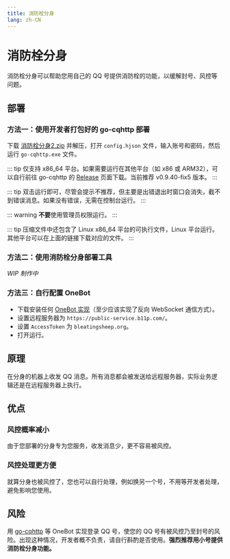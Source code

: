 ```yaml
---
title: 消防栓分身
lang: zh-CN
---
```


# 消防栓分身
消防栓分身可以帮助您用自己的 QQ 号提供消防栓的功能，以缓解封号、风控等问题。

## 部署
### 方法一：使用开发者打包好的 go-cqhttp 部署
下载 [消防栓分身2.zip](https://res.bleatingsheep.org/%E6%B6%88%E9%98%B2%E6%A0%93%E5%88%86%E8%BA%AB2.zip) 并解压，打开 `config.hjson` 文件，输入账号和密码，然后运行 `go-cqhttp.exe` 文件。

::: tip
仅支持 x86_64 平台。如果需要运行在其他平台（如 x86 或 ARM32），可以自行前往 go-cqhttp 的 [Release](https://github.com/Mrs4s/go-cqhttp/releases/tag/v0.9.40-fix5) 页面下载。当前推荐 v0.9.40-fix5 版本。
:::

::: tip
双击运行即可，尽管会提示不推荐，但主要是出错退出时窗口会消失，截不到错误消息。如果没有错误，无需在控制台运行。
:::

::: warning
**不要**使用管理员权限运行。
:::

::: tip
压缩文件中还包含了 Linux x86_64 平台的可执行文件，Linux 平台运行。其他平台可以在上面的链接下载对应的文件。
:::

### 方法二：使用消防栓分身部署工具
*WIP 制作中*

### 方法三：自行配置 OneBot
- 下载安装任何 [OneBot 实现](https://onebot.page.moe/ecosystem.html#onebot-%E5%AE%9E%E7%8E%B0)（至少应该实现了反向 WebSocket 通信方式）。
- 设置远程服务器为 `https://public-service.b11p.com/`。
- 设置 `AccessToken` 为 `bleatingsheep.org`。
- 打开运行。

## 原理
在分身的机器上收发 QQ 消息。所有消息都会被发送给远程服务器，实际业务逻辑还是在远程服务器上执行。

## 优点
### 风控概率减小
由于您部署的分身专为您服务，收发消息少，更不容易被风控。

### 风控处理更方便
就算分身也被风控了，您也可以自行处理，例如换另一个号，不用等开发者处理，避免影响您使用。

## 风险
<!-- ### 账号风险 -->
用 [go-cqhttp](https://docs.go-cqhttp.org/) 等 OneBot 实现登录 QQ 号，使您的 QQ 号有被风控乃至封号的风险。出现这种情况，开发者概不负责，请自行斟酌是否使用。**强烈推荐用小号提供消防栓分身功能。**

<!-- ### 隐私风险
所有事件都会传到消防栓服务器，包括聊天消息和其他由 OneBot 实现上报的事件。这是必要的，因为消防栓需要从聊天消息中提取指令。

相比拉消防栓账号入群，用分身会发送更少的信息给开发者。 -->